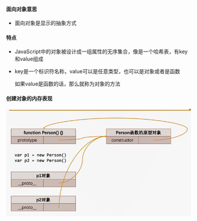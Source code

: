 #### 面向对象意思

- 面向对象是显示的抽象方式

#### 特点

- JavaScript中的对象被设计成一组属性的无序集合，像是一个哈希表，有key和value组成

- key是一个标识符名称，value可以是任意类型，也可以是对象或者是函数

  如果value是函数的话，那么就称为对象的方法

#### 创建对象的内存表现

<img src=".\assets\1638970722526.png" alt="1638970722526" style="zoom:67%;" />